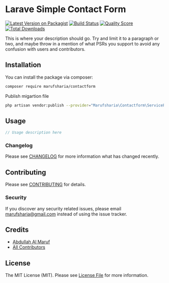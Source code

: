 # Larave Simple Contact Form

[![Latest Version on Packagist](https://img.shields.io/packagist/v/marufsharia/laravel-contact-form.svg?style=flat-square)](https://packagist.org/packages/marufsharia/laravel-contact-form)
[![Build Status](https://img.shields.io/travis/marufsharia/laravel-contact-form/master.svg?style=flat-square)](https://travis-ci.org/marufsharia/laravel-contact-form)
[![Quality Score](https://img.shields.io/scrutinizer/g/marufsharia/laravel-contact-form.svg?style=flat-square)](https://scrutinizer-ci.com/g/marufsharia/laravel-contact-form)
[![Total Downloads](https://img.shields.io/packagist/dt/marufsharia/laravel-contact-form.svg?style=flat-square)](https://packagist.org/packages/marufsharia/laravel-contact-form)

This is where your description should go. Try and limit it to a paragraph or two, and maybe throw in a mention of what PSRs you support to avoid any confusion with users and contributors.

## Installation

You can install the package via composer:

```bash
composer require marufsharia/contactform
```

Publish migartion file

```bash
php artisan vendor:publish --provider="Marufsharia\Contactform\ServiceProvider"
```

## Usage

```php
// Usage description here
```

### Changelog

Please see [CHANGELOG](CHANGELOG.md) for more information what has changed recently.

## Contributing

Please see [CONTRIBUTING](CONTRIBUTING.md) for details.

### Security

If you discover any security related issues, please email marufsharia@gmail.com instead of using the issue tracker.

## Credits

- [Abdullah Al Maruf](https://github.com/marufsharia)
- [All Contributors](../../contributors)

## License

The MIT License (MIT). Please see [License File](LICENSE.md) for more information.
